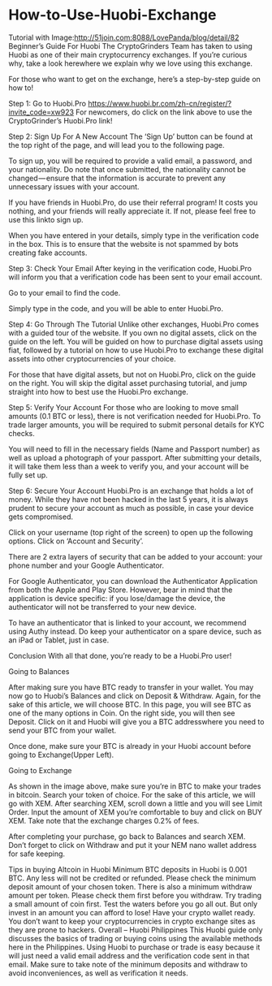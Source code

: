 # How-to-Use-Huobi-Exchange

Tutorial with Image:http://51join.com:8088/LovePanda/blog/detail/82
Beginner’s Guide For Huobi
The CryptoGrinders Team has taken to using Huobi as one of their main cryptocurrency exchanges. If you’re curious why, take a look herewhere we explain why we love using this exchange.

For those who want to get on the exchange, here’s a step-by-step guide on how to!

Step 1: Go to Huobi.Pro https://www.huobi.br.com/zh-cn/register/?invite_code=xw923
For newcomers, do click on the link above to use the CryptoGrinder’s Huobi.Pro link!


Step 2: Sign Up For A New Account
The ‘Sign Up’ button can be found at the top right of the page, and will lead you to the following page.


To sign up, you will be required to provide a valid email, a password, and your nationality. Do note that once submitted, the nationality cannot be changed — ensure that the information is accurate to prevent any unnecessary issues with your account.

If you have friends in Huobi.Pro, do use their referral program! It costs you nothing, and your friends will really appreciate it. If not, please feel free to use this linkto sign up.


When you have entered in your details, simply type in the verification code in the box. This is to ensure that the website is not spammed by bots creating fake accounts.

Step 3: Check Your Email
After keying in the verification code, Huobi.Pro will inform you that a verification code has been sent to your email account.


Go to your email to find the code.


Simply type in the code, and you will be able to enter Huobi.Pro.

Step 4: Go Through The Tutorial
Unlike other exchanges, Huobi.Pro comes with a guided tour of the website. If you own no digital assets, click on the guide on the left. You will be guided on how to purchase digital assets using fiat, followed by a tutorial on how to use Huobi.Pro to exchange these digital assets into other cryptocurrencies of your choice.

For those that have digital assets, but not on Huobi.Pro, click on the guide on the right. You will skip the digital asset purchasing tutorial, and jump straight into how to best use the Huobi.Pro exchange.


Step 5: Verify Your Account
For those who are looking to move small amounts (0.1 BTC or less), there is not verification needed for Huobi.Pro. To trade larger amounts, you will be required to submit personal details for KYC checks.


You will need to fill in the necessary fields (Name and Passport number) as well as upload a photograph of your passport. After submitting your details, it will take them less than a week to verify you, and your account will be fully set up.

Step 6: Secure Your Account
Huobi.Pro is an exchange that holds a lot of money. While they have not been hacked in the last 5 years, it is always prudent to secure your account as much as possible, in case your device gets compromised.

Click on your username (top right of the screen) to open up the following options. Click on ‘Account and Security’.


There are 2 extra layers of security that can be added to your account: your phone number and your Google Authenticator.




For Google Authenticator, you can download the Authenticator Application from both the Apple and Play Store. However, bear in mind that the application is device specific: if you lose/damage the device, the authenticator will not be transferred to your new device.

To have an authenticator that is linked to your account, we recommend using Authy instead. Do keep your authenticator on a spare device, such as an iPad or Tablet, just in case.

Conclusion
With all that done, you’re ready to be a Huobi.Pro user!



Going to Balances

After making sure you have BTC ready to transfer in your wallet. You may now go to Huobi’s Balances and click on Deposit & Withdraw. Again, for the sake of this article, we will choose BTC. In this page, you will see BTC as one of the many options in Coin. On the right side, you will then see Deposit. Click on it and Huobi will give you a BTC addresswhere you need to send your BTC from your wallet.

Once done, make sure your BTC is already in your Huobi account before going to Exchange(Upper Left).



Going to Exchange

As shown in the image above, make sure you’re in BTC to make your trades in bitcoin. Search your token of choice. For the sake of this article, we will go with XEM. After searching XEM, scroll down a little and you will see Limit Order. Input the amount of XEM you’re comfortable to buy and click on BUY XEM. Take note that the exchange charges 0.2% of fees.

After completing your purchase, go back to Balances and search XEM. Don’t forget to click on Withdraw and put it your NEM nano wallet address for safe keeping.

Tips in buying Altcoin in Huobi
Minimum BTC deposits in Huobi is 0.001 BTC. Any less will not be credited or refunded.
Please check the minimum deposit amount of your chosen token.
There is also a minimum withdraw amount per token. Please check them first before you withdraw.
Try trading a small amount of coin first. Test the waters before you go all out.
But only invest in an amount you can afford to lose!
Have your crypto wallet ready. You don’t want to keep your cryptocurrencies in crypto exchange sites as they are prone to hackers.
Overall – Huobi Philippines
This Huobi guide only discusses the basics of trading or buying coins using the available methods here in the Philippines. Using Huobi to purchase or trade is easy because it will just need a valid email address and the verification code sent in that email. Make sure to take note of the minimum deposits and withdraw to avoid inconveniences, as well as verification it needs.






